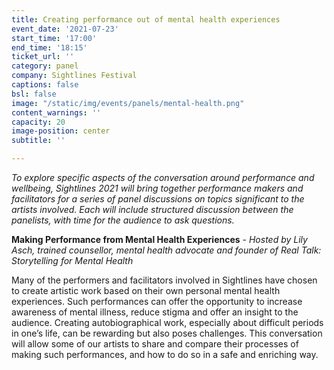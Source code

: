 ```yaml
---
title: Creating performance out of mental health experiences
event_date: '2021-07-23'
start_time: '17:00'
end_time: '18:15'
ticket_url: ''
category: panel
company: Sightlines Festival
captions: false
bsl: false
image: "/static/img/events/panels/mental-health.png"
content_warnings: ''
capacity: 20
image-position: center
subtitle: ''

---
```

_To explore specific aspects of the conversation around performance and wellbeing, Sightlines 2021 will bring together performance makers and facilitators for a series of panel discussions on topics significant to the artists involved. Each will include structured discussion between the panelists, with time for the audience to ask questions._ 

**Making Performance from Mental Health Experiences** - _Hosted by Lily Asch, trained counsellor, mental health advocate and founder of Real Talk: Storytelling for Mental Health_ 

Many of the performers and facilitators involved in Sightlines have chosen to create artistic work based on their own personal mental health experiences. Such performances can offer the opportunity to increase awareness of mental illness, reduce stigma and offer an insight to the audience. Creating autobiographical work, especially about difficult periods in one’s life, can be rewarding but also poses challenges. This conversation will allow some of our artists to share and compare their processes of making such performances, and how to do so in a safe and enriching way.